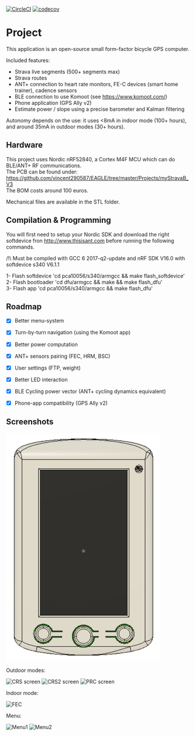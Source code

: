 [![CircleCI](https://circleci.com/gh/vincent290587/stravaV10/tree/develop.svg?style=svg)](https://circleci.com/gh/vincent290587/stravaV10/tree/develop)
[![codecov](https://codecov.io/gh/vincent290587/stravaV10/branch/develop/graph/badge.svg)](https://codecov.io/gh/vincent290587/stravaV10)

# Project

This application is an open-source small form-factor bicycle GPS computer.  

Included features:  

* Strava live segments (500+ segments max)
* Strava routes
* ANT+ connection to heart rate monitors, FE-C devices (smart home trainer), cadence sensors
* BLE connection to use Komoot (see <https://www.komoot.com/>)
* Phone application (GPS Ally v2)
* Estimate power / slope using a precise barometer and Kalman filtering

Autonomy depends on the use: it uses <8mA in indoor mode (100+ hours), and around 35mA in outdoor modes (30+ hours).


## Hardware

This project uses Nordic nRF52840, a Cortex M4F MCU which can do BLE/ANT+ RF communications.  
The PCB can be found under: <https://github.com/vincent290587/EAGLE/tree/master/Projects/myStravaB_V3>  
The BOM costs around 100 euros.  

Mechanical files are available in the STL folder.


## Compilation & Programming

You will first need to setup your Nordic SDK and download the right softdevice fron <http://www.thisisant.com> before running the following commands.  

/!\ Must be compiled with GCC 6 2017-q2-update and nRF SDK V16.0 with softdevice s340 V6.1.1

1- Flash softdevice 'cd pca10056/s340/armgcc && make flash_softdevice'  
2- Flash bootloader 'cd dfu/armgcc && make && make flash_dfu'  
3- Flash app 'cd pca10056/s340/armgcc && make flash_dfu'  


## Roadmap

- [x] Better menu-system
- [x] Turn-by-turn navigation (using the Komoot app)
- [x] Better power computation
- [x] ANT+ sensors pairing (FEC, HRM, BSC)
- [x] User settings (FTP, weight)
- [x] Better LED interaction
- [x] BLE Cycling power vector (ANT+ cycling dynamics equivalent)
- [x] Phone-app compatibility (GPS Ally v2)


## Screenshots


![Front view](STL/Front.PNG)

Outdoor modes:

![CRS screen](docs/crs.png) ![CRS2 screen](docs/crs_2seg.png) ![PRC screen](docs/prc.png)  

Indoor mode:

![FEC](docs/FEC.png)  

Menu:

![Menu1](docs/menu1.png) ![Menu2](docs/menu2.png)

